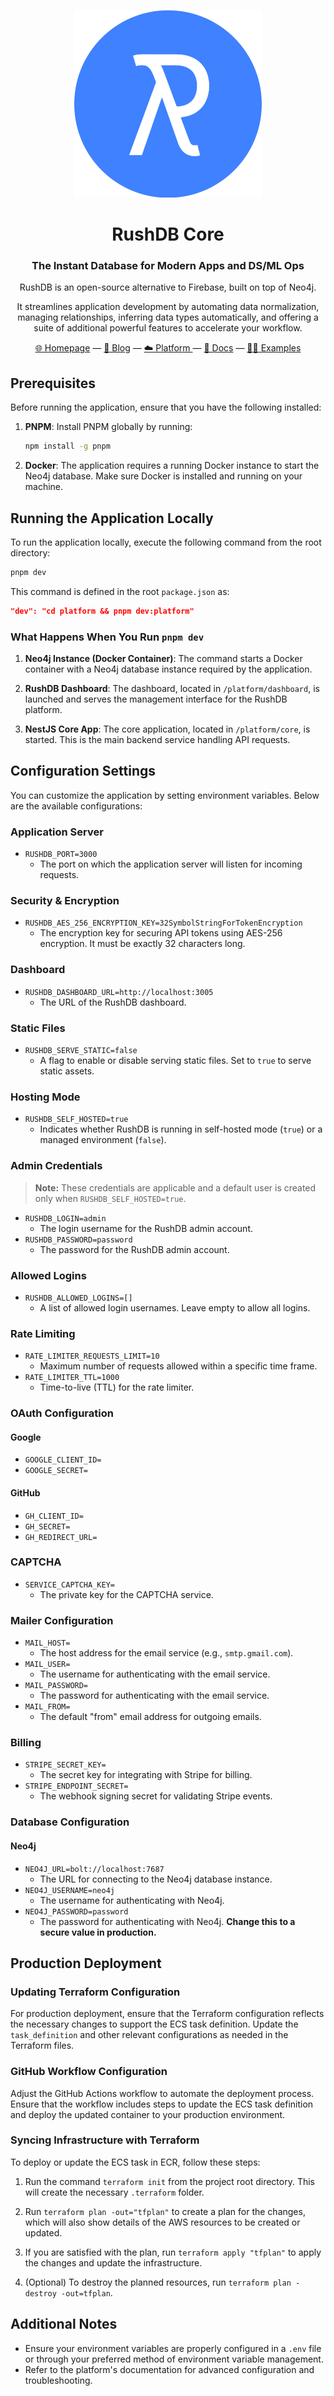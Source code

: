 <div align="center">

![RushDB Logo](https://raw.githubusercontent.com/rush-db/rushdb/main/rushdb-logo.svg)

# RushDB Core
### The Instant Database for Modern Apps and DS/ML Ops

RushDB is an open-source alternative to Firebase, built on top of Neo4j.

It streamlines application development by automating data normalization, managing relationships, inferring data types automatically, and offering a suite of additional powerful features to accelerate your workflow.

[🌐 Homepage](https://rushdb.com) — [📢 Blog](https://rushdb.com/blog) — [☁️ Platform ](https://app.rushdb.com) — [📖 Docs](https://docs.rushdb.com) — [🧑‍💻 Examples](https://github.com/rush-db/rushdb/examples)
</div>

## Prerequisites

Before running the application, ensure that you have the following installed:

1. **PNPM**: Install PNPM globally by running:
   ```bash
   npm install -g pnpm
   ```
2. **Docker**: The application requires a running Docker instance to start the Neo4j database. Make sure Docker is installed and running on your machine.

## Running the Application Locally

To run the application locally, execute the following command from the root directory:

```bash
pnpm dev
```

This command is defined in the root `package.json` as:

```json
"dev": "cd platform && pnpm dev:platform"
```

### What Happens When You Run `pnpm dev`

1. **Neo4j Instance (Docker Container)**: The command starts a Docker container with a Neo4j database instance required by the application.

2. **RushDB Dashboard**: The dashboard, located in `/platform/dashboard`, is launched and serves the management interface for the RushDB platform.

3. **NestJS Core App**: The core application, located in `/platform/core`, is started. This is the main backend service handling API requests.

## Configuration Settings

You can customize the application by setting environment variables. Below are the available configurations:

### Application Server
- `RUSHDB_PORT=3000`
  - The port on which the application server will listen for incoming requests.

### Security & Encryption
- `RUSHDB_AES_256_ENCRYPTION_KEY=32SymbolStringForTokenEncryption`
  - The encryption key for securing API tokens using AES-256 encryption. It must be exactly 32 characters long.

### Dashboard
- `RUSHDB_DASHBOARD_URL=http://localhost:3005`
  - The URL of the RushDB dashboard.

### Static Files
- `RUSHDB_SERVE_STATIC=false`
  - A flag to enable or disable serving static files. Set to `true` to serve static assets.

### Hosting Mode
- `RUSHDB_SELF_HOSTED=true`
  - Indicates whether RushDB is running in self-hosted mode (`true`) or a managed environment (`false`).

### Admin Credentials
> **Note:** These credentials are applicable and a default user is created only when `RUSHDB_SELF_HOSTED=true`.

- `RUSHDB_LOGIN=admin`
  - The login username for the RushDB admin account.
- `RUSHDB_PASSWORD=password`
  - The password for the RushDB admin account.

### Allowed Logins
- `RUSHDB_ALLOWED_LOGINS=[]`
  - A list of allowed login usernames. Leave empty to allow all logins.

### Rate Limiting
- `RATE_LIMITER_REQUESTS_LIMIT=10`
  - Maximum number of requests allowed within a specific time frame.
- `RATE_LIMITER_TTL=1000`
  - Time-to-live (TTL) for the rate limiter.

### OAuth Configuration
#### Google
- `GOOGLE_CLIENT_ID=`
- `GOOGLE_SECRET=`

#### GitHub
- `GH_CLIENT_ID=`
- `GH_SECRET=`
- `GH_REDIRECT_URL=`

### CAPTCHA
- `SERVICE_CAPTCHA_KEY=`
  - The private key for the CAPTCHA service.

### Mailer Configuration
- `MAIL_HOST=`
  - The host address for the email service (e.g., `smtp.gmail.com`).
- `MAIL_USER=`
  - The username for authenticating with the email service.
- `MAIL_PASSWORD=`
  - The password for authenticating with the email service.
- `MAIL_FROM=`
  - The default "from" email address for outgoing emails.

### Billing
- `STRIPE_SECRET_KEY=`
  - The secret key for integrating with Stripe for billing.
- `STRIPE_ENDPOINT_SECRET=`
  - The webhook signing secret for validating Stripe events.

### Database Configuration
#### Neo4j
- `NEO4J_URL=bolt://localhost:7687`
  - The URL for connecting to the Neo4j database instance.
- `NEO4J_USERNAME=neo4j`
  - The username for authenticating with Neo4j.
- `NEO4J_PASSWORD=password`
  - The password for authenticating with Neo4j. **Change this to a secure value in production.**

## Production Deployment

### Updating Terraform Configuration
For production deployment, ensure that the Terraform configuration reflects the necessary changes to support the ECS task definition. Update the `task_definition` and other relevant configurations as needed in the Terraform files.

### GitHub Workflow Configuration
Adjust the GitHub Actions workflow to automate the deployment process. Ensure that the workflow includes steps to update the ECS task definition and deploy the updated container to your production environment.

### Syncing Infrastructure with Terraform
To deploy or update the ECS task in ECR, follow these steps:

1. Run the command `terraform init` from the project root directory. This will create the necessary `.terraform` folder.

2. Run `terraform plan -out="tfplan"` to create a plan for the changes, which will also show details of the AWS resources to be created or updated.

3. If you are satisfied with the plan, run `terraform apply "tfplan"` to apply the changes and update the infrastructure.

4. (Optional) To destroy the planned resources, run `terraform plan -destroy -out=tfplan`.

## Additional Notes
- Ensure your environment variables are properly configured in a `.env` file or through your preferred method of environment variable management.
- Refer to the platform's documentation for advanced configuration and troubleshooting.
